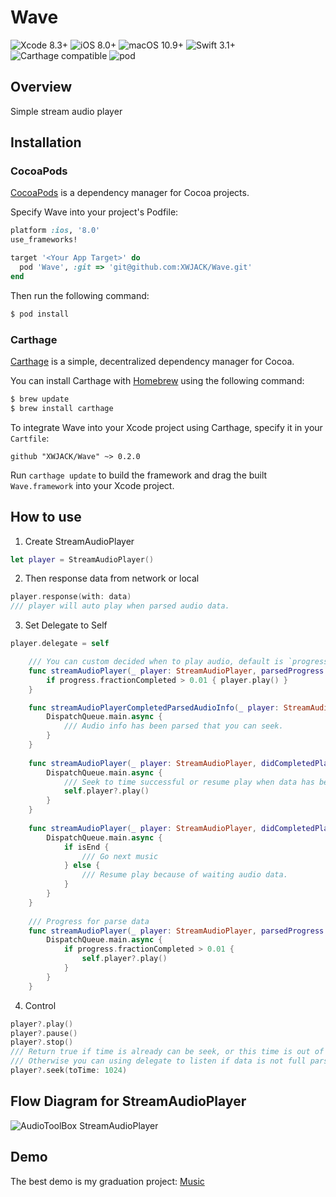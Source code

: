 # Wave

![Xcode 8.3+](https://img.shields.io/badge/Xcode-8.3%2B-blue.svg)
![iOS 8.0+](https://img.shields.io/badge/iOS-8.0%2B-blue.svg)
![macOS 10.9+](https://img.shields.io/badge/macOS-10.9%2B-blue.svg)
![Swift 3.1+](https://img.shields.io/badge/Swift-3.0%2B-orange.svg)
![Carthage compatible](https://img.shields.io/badge/Carthage-compatible-brightgreen.svg)
![pod](https://img.shields.io/badge/pod-v0.2.0-brightgreen.svg)

## Overview

Simple stream audio player

## Installation

### CocoaPods

[CocoaPods](https://cocoapods.org/) is a dependency manager for Cocoa projects.

Specify Wave into your project's Podfile:

```ruby
platform :ios, '8.0'
use_frameworks!

target '<Your App Target>' do
  pod 'Wave', :git => 'git@github.com:XWJACK/Wave.git'
end
```

Then run the following command:

```sh
$ pod install
```

### Carthage

[Carthage](https://github.com/Carthage/Carthage) is a simple, decentralized
dependency manager for Cocoa.

You can install Carthage with [Homebrew](http://brew.sh/) using the following command:

```bash
$ brew update
$ brew install carthage
```

To integrate Wave into your Xcode project using Carthage, specify it in your `Cartfile`:

```ogdl
github "XWJACK/Wave" ~> 0.2.0
```

Run `carthage update` to build the framework and drag the built `Wave.framework` into your Xcode project.

## How to use

1. Create StreamAudioPlayer

```swift
let player = StreamAudioPlayer()
```

2. Then response data from network or local

```swift
player.response(with: data)
/// player will auto play when parsed audio data.
```

3. Set Delegate to Self

```swift
player.delegate = self

    /// You can custom decided when to play audio, default is `progress.fractionCompleted > 0.01`
    func streamAudioPlayer(_ player: StreamAudioPlayer, parsedProgress progress: Progress) {
        if progress.fractionCompleted > 0.01 { player.play() }
    }

    func streamAudioPlayerCompletedParsedAudioInfo(_ player: StreamAudioPlayer) {
        DispatchQueue.main.async {
            /// Audio info has been parsed that you can seek.
        }
    }
    
    func streamAudioPlayer(_ player: StreamAudioPlayer, didCompletedPlayFromTime time: TimeInterval) {
        DispatchQueue.main.async {
            /// Seek to time successful or resume play when data has been parsed.
            self.player?.play()
        }
    }
    
    func streamAudioPlayer(_ player: StreamAudioPlayer, didCompletedPlayAudio isEnd: Bool) {
        DispatchQueue.main.async {
            if isEnd {
                /// Go next music
            } else {
                /// Resume play because of waiting audio data.
            }
        }
    }
    
    /// Progress for parse data
    func streamAudioPlayer(_ player: StreamAudioPlayer, parsedProgress progress: Progress) {
        DispatchQueue.main.async {
            if progress.fractionCompleted > 0.01 {
                self.player?.play()
            }
        }
    }
```

4. Control

```swift
player?.play()
player?.pause()
player?.stop()
/// Return true if time is already can be seek, or this time is out of range between 0 to duration.
/// Otherwise you can using delegate to listen if data is not full parsed.
player?.seek(toTime: 1024)
```

## Flow Diagram for StreamAudioPlayer

![AudioToolBox StreamAudioPlayer](http://o9omj1fgd.bkt.clouddn.com/blog/Music/images/AudioToolBox_StreamAudioPlayer.png)

## Demo

The best demo is my graduation project: [Music](https://github.com/XWJACK/Music)


